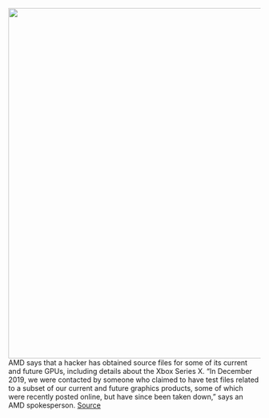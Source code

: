 <img src='https://cdn.vox-cdn.com/thumbor/pxJjfbW1aSUdhjI4w5QtQAdyIi4=/0x0:1536x864/1200x800/filters:focal(646x310:890x554)/cdn.vox-cdn.com/uploads/chorus_image/image/66556939/XboxSeriesXGlossary_HERO.0.jpg' width='700px' /><br/>
AMD says that a hacker has obtained source files for some of its current and future GPUs, including details about the Xbox Series X. “In December 2019, we were contacted by someone who claimed to have test files related to a subset of our current and future graphics products, some of which were recently posted online, but have since been taken down,” says an AMD spokesperson.
<a href='https://www.theverge.com/2020/3/26/21195086/amd-hack-gpu-navi-information-xbox-series-x-source-code-theft'> Source <a/>